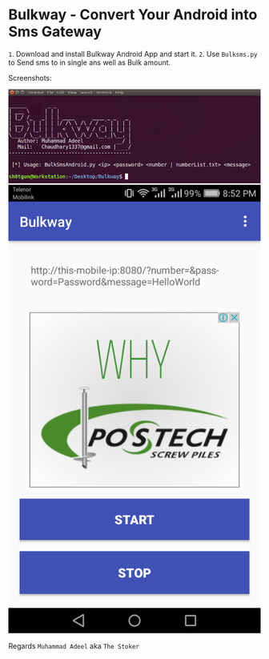 # Bulkway - Convert Your Android into Sms Gateway


`1`. Download and install Bulkway Android App and start it.
`2`. Use `Bulksms.py` to Send sms to in single ans well as Bulk amount.

Screenshots:

![Bulkway](image.png)
![Gateway Server](gateway.png)

Regards
`Muhammad Adeel` aka `The Stoker`
